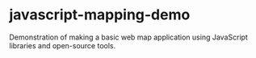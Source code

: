 # javascript-mapping-demo
Demonstration of making a basic web map application using JavaScript libraries and open-source tools.
